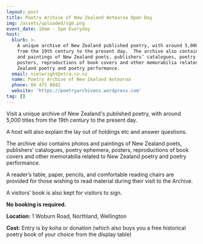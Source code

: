 ```yaml
---
layout: post
title: Poetry Archive of New Zealand Aotearoa Open Day
img: /assets/uploaded/sgm.png
event_date: 10am - 5pm Everyday
host:
  blurb: >-
    A unique archive of New Zealand published poetry, with around 5,000 titles
    from the 19th century to the present day.  The archive also contains photos
    and paintings of New Zealand poets, publishers’ catalogues, poetry ephemera,
    posters, reproductions of book covers and other memorabilia related to New
    Zealand poetry and poetry performance.
  email: nielwright@xtra.co.nz
  name: Poetry Archive of New Zealand Aotearoa
  phone: 04 475 8042
  website: 'https://poetryarchivenz.wordpress.com'
tag: []
---
```

Visit a unique archive of New Zealand's published poetry, with around 5,000 titles from the 19th century to the present day.

A host will also explain the lay out of holdings etc and answer questions.

The archive also contains photos and paintings of New Zealand poets, publishers’ catalogues, poetry ephemera, posters, reproductions of book covers and other memorabilia related to New Zealand poetry and poetry performance.

A reader’s table, paper, pencils, and comfortable reading chairs are provided for those wishing to read material during their visit to the Archive.

A visitors’ book is also kept for visitors to sign.

**No booking is required.**

**Location:** 1 Woburn Road, Northland, Wellington

**Cost:** Entry is by koha or donation (which also buys you a free historical poetry book of your choice from the display table)
